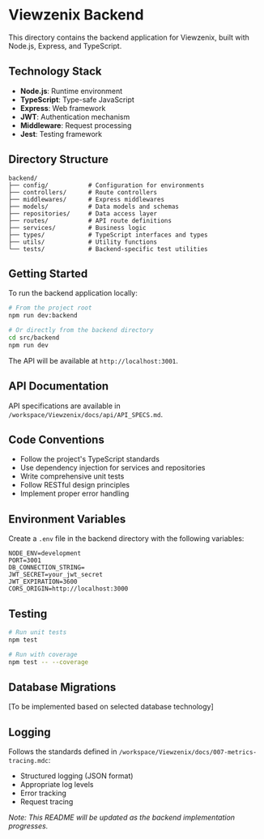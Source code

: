 # Viewzenix Backend

This directory contains the backend application for Viewzenix, built with Node.js, Express, and TypeScript.

## Technology Stack

- **Node.js**: Runtime environment
- **TypeScript**: Type-safe JavaScript
- **Express**: Web framework
- **JWT**: Authentication mechanism
- **Middleware**: Request processing
- **Jest**: Testing framework

## Directory Structure

```
backend/
├── config/           # Configuration for environments
├── controllers/      # Route controllers
├── middlewares/      # Express middlewares
├── models/           # Data models and schemas
├── repositories/     # Data access layer
├── routes/           # API route definitions
├── services/         # Business logic
├── types/            # TypeScript interfaces and types
├── utils/            # Utility functions
└── tests/            # Backend-specific test utilities
```

## Getting Started

To run the backend application locally:

```bash
# From the project root
npm run dev:backend

# Or directly from the backend directory
cd src/backend
npm run dev
```

The API will be available at `http://localhost:3001`.

## API Documentation

API specifications are available in `/workspace/Viewzenix/docs/api/API_SPECS.md`.

## Code Conventions

- Follow the project's TypeScript standards
- Use dependency injection for services and repositories
- Write comprehensive unit tests
- Follow RESTful design principles
- Implement proper error handling

## Environment Variables

Create a `.env` file in the backend directory with the following variables:

```
NODE_ENV=development
PORT=3001
DB_CONNECTION_STRING=
JWT_SECRET=your_jwt_secret
JWT_EXPIRATION=3600
CORS_ORIGIN=http://localhost:3000
```

## Testing

```bash
# Run unit tests
npm test

# Run with coverage
npm test -- --coverage
```

## Database Migrations

[To be implemented based on selected database technology]

## Logging

Follows the standards defined in `/workspace/Viewzenix/docs/007-metrics-tracing.mdc`:
- Structured logging (JSON format)
- Appropriate log levels
- Error tracking
- Request tracing

*Note: This README will be updated as the backend implementation progresses.* 